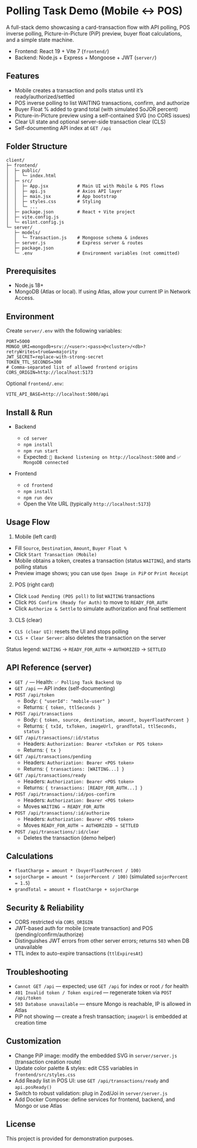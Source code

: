 # Polling Task Demo (Mobile ↔ POS)

A full-stack demo showcasing a card-transaction flow with API polling, POS inverse polling, Picture-in-Picture (PiP) preview, buyer float calculations, and a simple state machine.

- Frontend: React 19 + Vite 7 (`frontend/`)
- Backend: Node.js + Express + Mongoose + JWT (`server/`)

## Features

- Mobile creates a transaction and polls status until it’s ready/authorized/settled
- POS inverse polling to list WAITING transactions, confirm, and authorize
- Buyer Float % added to grand total (with simulated SoJOR percent)
- Picture-in-Picture preview using a self-contained SVG (no CORS issues)
- Clear UI state and optional server-side transaction clear (CLS)
- Self-documenting API index at `GET /api`

## Folder Structure

```
client/
├─ frontend/
│  ├─ public/
│  │  └─ index.html
│  ├─ src/
│  │  ├─ App.jsx           # Main UI with Mobile & POS flows
│  │  ├─ api.js            # Axios API layer
│  │  ├─ main.jsx          # App bootstrap
│  │  ├─ styles.css        # Styling
│  │  └─ ...
│  ├─ package.json         # React + Vite project
│  ├─ vite.config.js
│  └─ eslint.config.js
└─ server/
   ├─ models/
   │  └─ Transaction.js    # Mongoose schema & indexes
   ├─ server.js            # Express server & routes
   ├─ package.json
   └─ .env                 # Environment variables (not committed)
```

## Prerequisites

- Node.js 18+
- MongoDB (Atlas or local). If using Atlas, allow your current IP in Network Access.

## Environment

Create `server/.env` with the following variables:

```
PORT=5000
MONGO_URI=mongodb+srv://<user>:<pass>@<cluster>/<db>?retryWrites=true&w=majority
JWT_SECRET=replace-with-strong-secret
TOKEN_TTL_SECONDS=300
# Comma-separated list of allowed frontend origins
CORS_ORIGIN=http://localhost:5173
```

Optional `frontend/.env`:

```
VITE_API_BASE=http://localhost:5000/api
```

## Install & Run

- Backend
  - `cd server`
  - `npm install`
  - `npm run start`
  - Expected: `🚀 Backend listening on http://localhost:5000` and `✅ MongoDB connected`

- Frontend
  - `cd frontend`
  - `npm install`
  - `npm run dev`
  - Open the Vite URL (typically `http://localhost:5173`)

## Usage Flow

1) Mobile (left card)
- Fill `Source`, `Destination`, `Amount`, `Buyer Float %`
- Click `Start Transaction (Mobile)`
- Mobile obtains a token, creates a transaction (status `WAITING`), and starts polling status
- Preview image shows; you can use `Open Image in PiP` or `Print Receipt`

2) POS (right card)
- Click `Load Pending (POS poll)` to list `WAITING` transactions
- Click `POS Confirm (Ready for Auth)` to move to `READY_FOR_AUTH`
- Click `Authorize & Settle` to simulate authorization and final settlement

3) CLS (clear)
- `CLS (clear UI)`: resets the UI and stops polling
- `CLS + Clear Server`: also deletes the transaction on the server

Status legend: `WAITING` → `READY_FOR_AUTH` → `AUTHORIZED` → `SETTLED`

## API Reference (server)

- `GET /` — Health: `✅ Polling Task Backend Up`
- `GET /api` — API index (self-documenting)
- `POST /api/token`
  - Body: `{ "userId": "mobile-user" }`
  - Returns: `{ token, ttlSeconds }`
- `POST /api/transactions`
  - Body: `{ token, source, destination, amount, buyerFloatPercent }`
  - Returns: `{ txId, txToken, imageUrl, grandTotal, ttlSeconds, status }`
- `GET /api/transactions/:id/status`
  - Headers: `Authorization: Bearer <txToken or POS token>`
  - Returns: `{ tx }`
- `GET /api/transactions/pending`
  - Headers: `Authorization: Bearer <POS token>`
  - Returns: `{ transactions: [WAITING...] }`
- `GET /api/transactions/ready`
  - Headers: `Authorization: Bearer <POS token>`
  - Returns: `{ transactions: [READY_FOR_AUTH...] }`
- `POST /api/transactions/:id/pos-confirm`
  - Headers: `Authorization: Bearer <POS token>`
  - Moves `WAITING → READY_FOR_AUTH`
- `POST /api/transactions/:id/authorize`
  - Headers: `Authorization: Bearer <POS token>`
  - Moves `READY_FOR_AUTH → AUTHORIZED → SETTLED`
- `POST /api/transactions/:id/clear`
  - Deletes the transaction (demo helper)

## Calculations

- `floatCharge = amount * (buyerFloatPercent / 100)`
- `sojorCharge = amount * (sojorPercent / 100)` (simulated `sojorPercent = 1.5`)
- `grandTotal = amount + floatCharge + sojorCharge`

## Security & Reliability

- CORS restricted via `CORS_ORIGIN`
- JWT-based auth for mobile (create transaction) and POS (pending/confirm/authorize)
- Distinguishes JWT errors from other server errors; returns `503` when DB unavailable
- TTL index to auto-expire transactions (`ttlExpiresAt`)

## Troubleshooting

- `Cannot GET /api` — expected; use `GET /api` for index or root `/` for health
- `401 Invalid token / Token expired` — regenerate token via `POST /api/token`
- `503 Database unavailable` — ensure Mongo is reachable, IP is allowed in Atlas
- PiP not showing — create a fresh transaction; `imageUrl` is embedded at creation time

## Customization

- Change PiP image: modify the embedded SVG in `server/server.js` (transaction creation route)
- Update color palette & styles: edit CSS variables in `frontend/src/styles.css`
- Add Ready list in POS UI: use `GET /api/transactions/ready` and `api.posReady()`
- Switch to robust validation: plug in Zod/Joi in `server/server.js`
- Add Docker Compose: define services for frontend, backend, and Mongo or use Atlas

## License

This project is provided for demonstration purposes.
